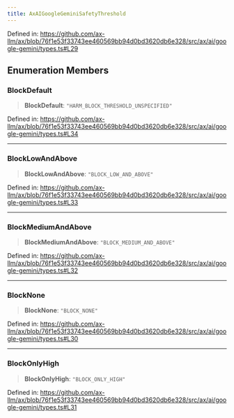 ```yaml
---
title: AxAIGoogleGeminiSafetyThreshold
---
```


Defined in: https://github.com/ax-llm/ax/blob/76f1e53f33743ee460569bb94d0bd3620db6e328/src/ax/ai/google-gemini/types.ts#L29

## Enumeration Members

<a id="BlockDefault"></a>

### BlockDefault

> **BlockDefault**: `"HARM_BLOCK_THRESHOLD_UNSPECIFIED"`

Defined in: https://github.com/ax-llm/ax/blob/76f1e53f33743ee460569bb94d0bd3620db6e328/src/ax/ai/google-gemini/types.ts#L34

***

<a id="BlockLowAndAbove"></a>

### BlockLowAndAbove

> **BlockLowAndAbove**: `"BLOCK_LOW_AND_ABOVE"`

Defined in: https://github.com/ax-llm/ax/blob/76f1e53f33743ee460569bb94d0bd3620db6e328/src/ax/ai/google-gemini/types.ts#L33

***

<a id="BlockMediumAndAbove"></a>

### BlockMediumAndAbove

> **BlockMediumAndAbove**: `"BLOCK_MEDIUM_AND_ABOVE"`

Defined in: https://github.com/ax-llm/ax/blob/76f1e53f33743ee460569bb94d0bd3620db6e328/src/ax/ai/google-gemini/types.ts#L32

***

<a id="BlockNone"></a>

### BlockNone

> **BlockNone**: `"BLOCK_NONE"`

Defined in: https://github.com/ax-llm/ax/blob/76f1e53f33743ee460569bb94d0bd3620db6e328/src/ax/ai/google-gemini/types.ts#L30

***

<a id="BlockOnlyHigh"></a>

### BlockOnlyHigh

> **BlockOnlyHigh**: `"BLOCK_ONLY_HIGH"`

Defined in: https://github.com/ax-llm/ax/blob/76f1e53f33743ee460569bb94d0bd3620db6e328/src/ax/ai/google-gemini/types.ts#L31
